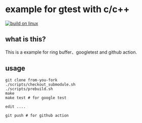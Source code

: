 example for gtest with c/c++
===

[![build on linux](https://github.com/yaboxing/ring_buffer/actions/workflows/build.yml/badge.svg)](https://github.com/yaboxing/ring_buffer/actions/workflows/build.yml)

## what is this?

This is a example for ring buffer、googletest and github action.

## usage

```
git clone from-you-fork
./scripts/checkout_submodule.sh
./scripts/prebuild.sh
make
make test # for google test

edit ....

git push # for github action
```